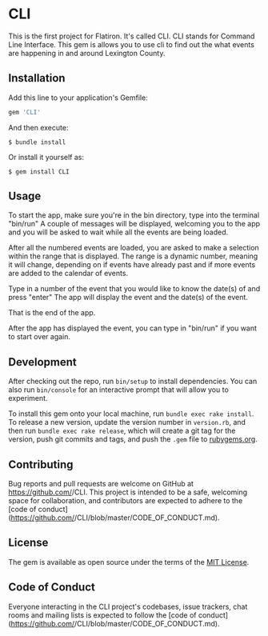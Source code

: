 # CLI

This is the first project for Flatiron.
It's called CLI.
CLI stands for Command Line Interface.
This gem is allows you to use cli to find out the what events are happening in and around Lexington County.

## Installation

Add this line to your application's Gemfile:

```ruby
gem 'CLI'
```

And then execute:

    $ bundle install

Or install it yourself as:

    $ gem install CLI

## Usage

To start the app, make sure you're in the bin directory, type into the terminal "bin/run"
A couple of messages will be displayed, welcoming you to the app
and you will be asked to wait while all the events are being loaded.

After all the numbered events are loaded, you are asked to make a selection within the range that is displayed.
The range is a dynamic number, meaning it will change, depending on if events have already past and if more events are added to the calendar of events.

Type in a number of the event that you would like to know the date(s) of and  press "enter"
The app will display the event and the date(s) of the event. 

That is the end of the app.

After the app has displayed the event, you can type in "bin/run" if you want to start over again.

## Development

After checking out the repo, run `bin/setup` to install dependencies. You can also run `bin/console` for an interactive prompt that will allow you to experiment.

To install this gem onto your local machine, run `bundle exec rake install`. To release a new version, update the version number in `version.rb`, and then run `bundle exec rake release`, which will create a git tag for the version, push git commits and tags, and push the `.gem` file to [rubygems.org](https://rubygems.org).

## Contributing

Bug reports and pull requests are welcome on GitHub at https://github.com/<github username>/CLI. This project is intended to be a safe, welcoming space for collaboration, and contributors are expected to adhere to the [code of conduct](https://github.com/<github username>/CLI/blob/master/CODE_OF_CONDUCT.md).


## License

The gem is available as open source under the terms of the [MIT License](https://opensource.org/licenses/MIT).

## Code of Conduct

Everyone interacting in the CLI project's codebases, issue trackers, chat rooms and mailing lists is expected to follow the [code of conduct](https://github.com/<github username>/CLI/blob/master/CODE_OF_CONDUCT.md).
